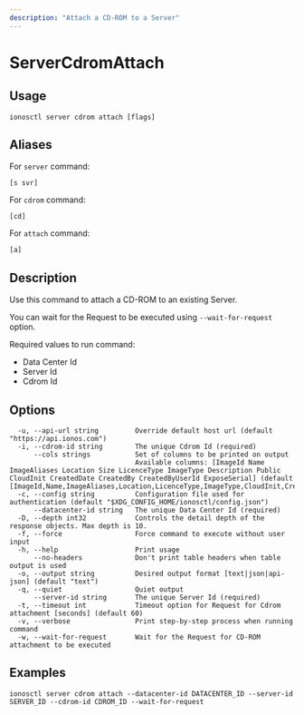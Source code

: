 ```yaml
---
description: "Attach a CD-ROM to a Server"
---
```


# ServerCdromAttach

## Usage

```text
ionosctl server cdrom attach [flags]
```

## Aliases

For `server` command:

```text
[s svr]
```

For `cdrom` command:

```text
[cd]
```

For `attach` command:

```text
[a]
```

## Description

Use this command to attach a CD-ROM to an existing Server.

You can wait for the Request to be executed using `--wait-for-request` option.

Required values to run command:

* Data Center Id
* Server Id
* Cdrom Id

## Options

```text
  -u, --api-url string         Override default host url (default "https://api.ionos.com")
  -i, --cdrom-id string        The unique Cdrom Id (required)
      --cols strings           Set of columns to be printed on output 
                               Available columns: [ImageId Name ImageAliases Location Size LicenceType ImageType Description Public CloudInit CreatedDate CreatedBy CreatedByUserId ExposeSerial] (default [ImageId,Name,ImageAliases,Location,LicenceType,ImageType,CloudInit,CreatedDate])
  -c, --config string          Configuration file used for authentication (default "$XDG_CONFIG_HOME/ionosctl/config.json")
      --datacenter-id string   The unique Data Center Id (required)
  -D, --depth int32            Controls the detail depth of the response objects. Max depth is 10.
  -f, --force                  Force command to execute without user input
  -h, --help                   Print usage
      --no-headers             Don't print table headers when table output is used
  -o, --output string          Desired output format [text|json|api-json] (default "text")
  -q, --quiet                  Quiet output
      --server-id string       The unique Server Id (required)
  -t, --timeout int            Timeout option for Request for Cdrom attachment [seconds] (default 60)
  -v, --verbose                Print step-by-step process when running command
  -w, --wait-for-request       Wait for the Request for CD-ROM attachment to be executed
```

## Examples

```text
ionosctl server cdrom attach --datacenter-id DATACENTER_ID --server-id SERVER_ID --cdrom-id CDROM_ID --wait-for-request
```


